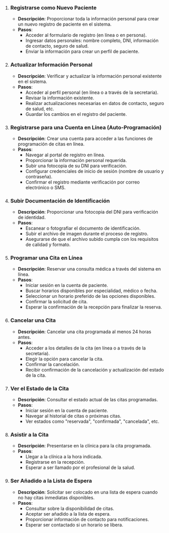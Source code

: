 1. ### Registrarse como Nuevo Paciente
   - **Descripción**: Proporcionar toda la información personal para crear un nuevo registro de paciente en el sistema.
   - **Pasos**:
     - Acceder al formulario de registro (en línea o en persona).
     - Ingresar datos personales: nombre completo, DNI, información de contacto, seguro de salud.
     - Enviar la información para crear un perfil de paciente.

2. ### Actualizar Información Personal
   - **Descripción**: Verificar y actualizar la información personal existente en el sistema.
   - **Pasos**:
     - Acceder al perfil personal (en línea o a través de la secretaria).
     - Revisar la información existente.
     - Realizar actualizaciones necesarias en datos de contacto, seguro de salud, etc.
     - Guardar los cambios en el registro del paciente.

3. ### Registrarse para una Cuenta en Línea (Auto-Programación)
   - **Descripción**: Crear una cuenta para acceder a las funciones de programación de citas en línea.
   - **Pasos**:
     - Navegar al portal de registro en línea.
     - Proporcionar la información personal requerida.
     - Subir una fotocopia de su DNI para verificación.
     - Configurar credenciales de inicio de sesión (nombre de usuario y contraseña).
     - Confirmar el registro mediante verificación por correo electrónico o SMS.

4. ### Subir Documentación de Identificación
   - **Descripción**: Proporcionar una fotocopia del DNI para verificación de identidad.
   - **Pasos**:
     - Escanear o fotografiar el documento de identificación.
     - Subir el archivo de imagen durante el proceso de registro.
     - Asegurarse de que el archivo subido cumpla con los requisitos de calidad y formato.

5. ### Programar una Cita en Línea
   - **Descripción**: Reservar una consulta médica a través del sistema en línea.
   - **Pasos**:
     - Iniciar sesión en la cuenta de paciente.
     - Buscar horarios disponibles por especialidad, médico o fecha.
     - Seleccionar un horario preferido de las opciones disponibles.
     - Confirmar la solicitud de cita.
     - Esperar la confirmación de la recepción para finalizar la reserva.

6. ### Cancelar una Cita
   - **Descripción**: Cancelar una cita programada al menos 24 horas antes.
   - **Pasos**:
     - Acceder a los detalles de la cita (en línea o a través de la secretaria).
     - Elegir la opción para cancelar la cita.
     - Confirmar la cancelación.
     - Recibir confirmación de la cancelación y actualización del estado de la cita.

7. ### Ver el Estado de la Cita
   - **Descripción**: Consultar el estado actual de las citas programadas.
   - **Pasos**:
     - Iniciar sesión en la cuenta de paciente.
     - Navegar al historial de citas o próximas citas.
     - Ver estados como "reservada", "confirmada", "cancelada", etc.

8. ### Asistir a la Cita
   - **Descripción**: Presentarse en la clínica para la cita programada.
   - **Pasos**:
     - Llegar a la clínica a la hora indicada.
     - Registrarse en la recepción.
     - Esperar a ser llamado por el profesional de la salud.

9. ### Ser Añadido a la Lista de Espera
   - **Descripción**: Solicitar ser colocado en una lista de espera cuando no hay citas inmediatas disponibles.
   - **Pasos**:
     - Consultar sobre la disponibilidad de citas.
     - Aceptar ser añadido a la lista de espera.
     - Proporcionar información de contacto para notificaciones.
     - Esperar ser contactado si un horario se libera.


